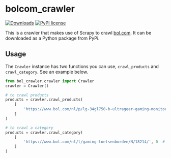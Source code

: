 # bolcom_crawler
[![Downloads](https://pepy.tech/badge/bol-crawler)](https://pepy.tech/project/bol-crawler)
[![PyPI license](https://img.shields.io/pypi/l/instauto)](https://pypi.python.org/project/instauto/)

This is a crawler that makes use of Scrapy to crawl [bol.com](https://bol.com). It can be downloaded as a Python package from PyPi. 

## Usage
The `Crawler` instance has two functions you can use, `crawl_products` and `crawl_category`. See an example below.

```python
from bol_crawler.crawler import Crawler
crawler = Crawler()

# to crawl products
products = crawler.crawl_products(
    [
        'https://www.bol.com/nl/p/lg-34gl750-b-ultragear-gaming-monitor/9200000115819731',
    ]
)

# to crawl a category
products = crawler.crawl_category(
    [
        'https://www.bol.com/nl/l/gaming-toetsenborden/N/18214/', 0  # the 0 value is how often you want to paginate. 0 is just crawling the first page
    ]
)
```
